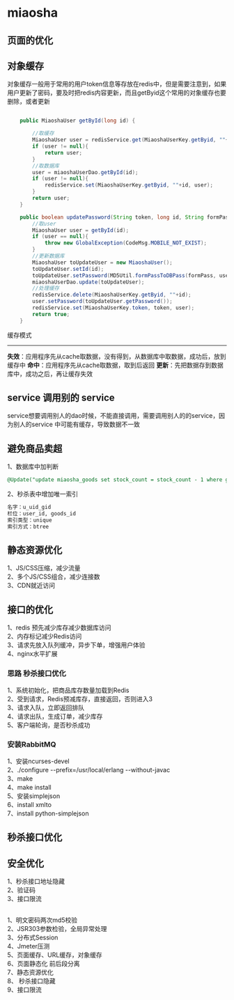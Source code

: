 # miaosha

## 页面的优化 
##  对象缓存
对象缓存一般用于常用的用户token信息等存放在redis中，但是需要注意到，如果用户更新了密码，要及时把redis内容更新，而且getByid这个常用的对象缓存也要删除，或者更新
```java

    public MiaoshaUser getById(long id) {

        //取缓存
        MiaoshaUser user = redisService.get(MiaoshaUserKey.getByid, ""+id, MiaoshaUser.class);
        if (user != null){
            return user;
        }
        //取数据库
        user = miaoshaUserDao.getById(id);
        if (user != null){
            redisService.set(MiaoshaUserKey.getByid, ""+id, user);
        }
        return user;
    }

    public boolean updatePassword(String token, long id, String formPass){
        //取user
        MiaoshaUser user = getById(id);
        if (user == null){
            throw new GlobalException(CodeMsg.MOBILE_NOT_EXIST);
        }
        //更新数据库
        MiaoshaUser toUpdateUser = new MiaoshaUser();
        toUpdateUser.setId(id);
        toUpdateUser.setPassword(MD5Util.formPassToDBPass(formPass, user.getSalt()));
        miaoshaUserDao.update(toUpdateUser);
        //处理缓存
        redisService.delete(MiaoshaUserKey.getByid, ""+id);
        user.setPassword(toUpdateUser.getPassword());
        redisService.set(MiaoshaUserKey.token, token, user);
        return true;
    }
```
缓存模式
***
**失效**：应用程序先从cache取数据，没有得到，从数据库中取数据，成功后，放到缓存中
**命中**：应用程序先从cache取数据，取到后返回
**更新**：先把数据存到数据库中，成功之后，再让缓存失效



## service 调用别的 service

service想要调用别人的dao时候，不能直接调用，需要调用别人的的service，因为别人的service
中可能有缓存，导致数据不一致


## 避免商品卖超
1、数据库中加判断
```sql
@Update("update miaosha_goods set stock_count = stock_count - 1 where goods_id = #{goodsId} and stock_count > 0")
```
2、秒杀表中增加唯一索引
```sql
名字：u_uid_gid
栏位：user_id, goods_id
索引类型：unique 
索引方式：btree
```

## 静态资源优化
1、JS/CSS压缩，减少流量  
2、多个JS/CSS组合，减少连接数  
3、CDN就近访问  

## 接口的优化

1、redis 预先减少库存减少数据库访问  
2、内存标记减少Redis访问  
3、请求先放入队列缓冲，异步下单，增强用户体验  
4、nginx水平扩展  

### 思路 秒杀接口优化
1、系统初始化，把商品库存数量加载到Redis  
2、受到请求，Redis预减库存，直接返回，否则进入3  
3、请求入队，立即返回排队  
4、请求出队，生成订单，减少库存  
5、客户端轮询，是否秒杀成功  


### 安装RabbitMQ
1、安装ncurses-devel  
2、./configure --prefix=/usr/local/erlang --without-javac  
3、make  
4、make install   
5、安装simplejson  
6、install xmlto  
7、install python-simplejson  

## 秒杀接口优化

## 安全优化
1、秒杀接口地址隐藏  
2、验证码  
3、接口限流  


##
1、明文密码两次md5校验  
2、JSR303参数检验，全局异常处理  
3、分布式Session  
4、Jmeter压测  
5、页面缓存、URL缓存，对象缓存  
6、页面静态化 前后段分离  
7、静态资源优化  
8、 秒杀接口隐藏  
9、接口限流  

